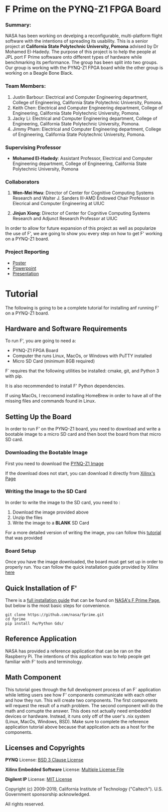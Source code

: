 # F Prime on the PYNQ-Z1 FPGA Board

### Summary:

NASA has been working on develping a reconfigurable, multi-platform flight software with the intentions of spreading its usability. This is a senior project at **California State Polytechnic University, Pomona** advised by Dr Mohamed El-Hadedy. The purpose of this project is to help the people at JPL port F Prime softwaare onto different types of hardware while benchmarking its performance. The group has been split into two groups. Our group is working with the PYNQ-Z1 FPGA board while the other group is working on a Beagle Bone Black.

### Team Members:

1. Justin Barbour: Electrical and Computer Engineering department, College of Engineering, California State Polytechnic University, Pomona.
2. Keith Chen: Electrical and Computer Engineering department, College of Engineering, California State Polytechnic University, Pomona.
3. Jacky Li: Electrical and Computer Engineering department, College of Engineering, California State Polytechnic University, Pomona.
4. Jimmy Pham: Electrical and Computer Engineering department, College of Engineering, California State Polytechnic University, Pomona.

### Supervising Professor

- **Mohamed El-Hadedy**: Assistant Professor, Electrical and Computer Engineering department, College of Engineering, California State Polytechnic University, Pomona

### Collaborators

1. **Wen-Mei Hwu**: Director of Center for Cognitive Computing Systems Research and Walter J. Sanders III-AMD Endowed Chair Professor in Elecrical and Computer Engineering at UIUC

2. **Jinjun Xiong**: Director of Center for Cognitive Computing Systems Research and Adjunct Research Professor at UIUC


In order to allow for future expansion of this project as well as popularize the use of F', we are going to show you every step on how to get F' working on a PYNQ-Z1 board.

### Project Reporting

* [Poster](https://github.com/Reconfigurable-Computing-CalPoly-Pomona/FPRIME_CALPOLY_RECO/blob/master/docs/FPrime%20Poster.docx?raw=true)
* [Powerpoint]()
* [Presentation]()

# Tutorial

The following is going to be a complete tutorial for installing anf running F' on a PYNQ-Z1 board.

## Hardware and Software Requirements

To run F', you are going to need a:
- PYNQ-Z1 FPGA Board
- Computer the runs Linux, MacOs, or Windows with PuTTY installed
- Micro SD Card (minimum 8GB required)

F´ requires that the following utilities be installed: cmake, git, and Python 3 with pip. 

It is also recommended to install F' Python dependencies.

If using MacOs, I reccomend installing HomeBrew in order to have all of the missing files and commands found in Linux.

## Setting Up the Board

In order to run F' on the PYNQ-Z1 board, you need to download and write a bootable image to a micro SD card and then boot the board from that micro SD card.

### Downloading the Bootable Image

First you need to download the [PYNQ-Z1 Image](http://files.digilent.com/Products/PYNQ/pynq_z1_v2.1.img.zip)

If the download does not start, you can download it directly from [Xilinx's Page](https://github.com/xilinx/PYNQ/blob/v2.2.1/docs/source/getting_started/pynq_image.rst#id2)

### Writing the Image to the SD Card

In order to write the image to the SD card, you need to :
1. Download the image provided above
2. Unzip the files
3. Write the image to a **BLANK** SD Card

For a more detailed version of writing the image, you can follow this [tutorial](https://pynq.readthedocs.io/en/v2.2.1/appendix.html#writing-the-sd-card) that was provided

### Board Setup

Once you have the image downloaded, the board must get set up in order to properly run. 
You can follow the quick installation guide provided by Xilinx [here](https://pynq.readthedocs.io/en/latest/getting_started/pynq_z1_setup.html)

## Quick Installation of F'

There is a [full installation guide](https://github.com/nasa/fprime/blob/master/docs/INSTALL.md) that can be found on [NASA's F Prime Page](https://github.com/nasa/fprime), but below is the most basic steps for convenience.

```
git clone https://github.com/nasa/fprime.git
cd fprime
pip install Fw/Python Gds/
```

## Reference Application

NASA has provided a reference application that can be ran on the Raspberry Pi. The intentions of this application was to help people get familiar with F' tools and terminology.

## Math Component

This tutorial goes through the full development process of an F´ application while letting users see how F' components communicate with each other and how they run. This will create two components. The first components will request the result of a math problem. The second component will do the math and comupte the answer. This does not actually need embedded devices or hardware. Instead, it runs only off of the user's .nix system (Linux, MacOs, Windows, BSD). Make sure to complete the reference application tutorial above because that application acts as a host for the components.


## Licenses and Copyrights

**PYNQ** License: [BSD 3 Clause License](https://github.com/Xilinx/PYNQ/blob/master/LICENSE)

**Xilinx Embedded Software** License: [Multiple License File](https://github.com/Xilinx/embeddedsw/blob/master/license.txt)

**Digilent IP** License: [MIT License](https://github.com/Xilinx/PYNQ/blob/master/THIRD_PARTY_LIC) 

Copyright (c) 2009-2019, California Institute of Technology ("Caltech"). U.S. Government sponsorship acknowledged.

All rights reserved.
